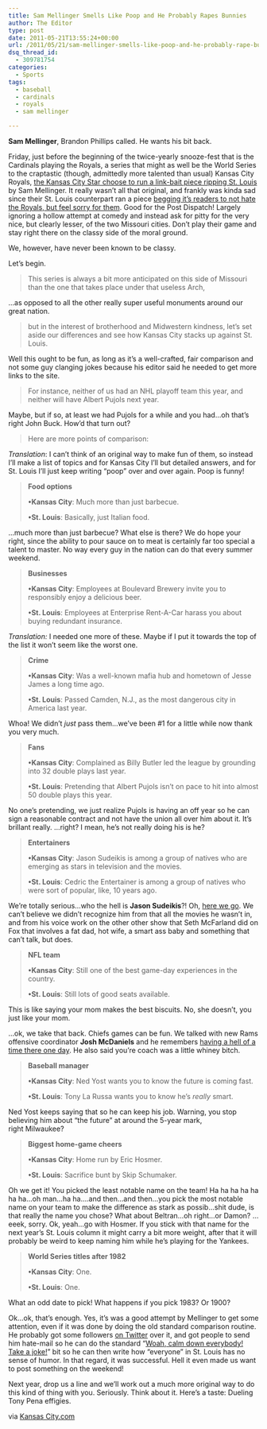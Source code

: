 ```yaml
---
title: Sam Mellinger Smells Like Poop and He Probably Rapes Bunnies
author: The Editor
type: post
date: 2011-05-21T13:55:24+00:00
url: /2011/05/21/sam-mellinger-smells-like-poop-and-he-probably-rape-bunnies/
dsq_thread_id:
  - 309781754
categories:
  - Sports
tags:
  - baseball
  - cardinals
  - royals
  - sam mellinger

---
```

[<img class="alignright size-full wp-image-9946" title="sam_mellinger" src="http://media.punchingkitty.com/wordpress/2011/05/sam_mellinger.jpeg?filter=resize&w=250" alt="" />][1]**Sam Mellinger**, Brandon Phillips called. He wants his bit back.

Friday, just before the beginning of the twice-yearly snooze-fest that is the Cardinals playing the Royals, a series that might as well be the World Series to the craptastic (though, admittedly more talented than usual) Kansas City Royals, <a href="http://www.kansascity.com/2011/05/19/2888582/how-kansas-city-and-st-louis-compare.html" target="_blank">the Kansas City Star choose to run a link-bait piece ripping St. Louis</a> by Sam Mellinger. It really wasn&#8217;t all that original, and frankly was kinda sad since their St. Louis counterpart ran a piece <a href="http://www.stltoday.com/sports/baseball/professional/article_388d15f8-8303-11e0-bf98-001a4bcf6878.html" target="_blank">begging it&#8217;s readers to not hate the Royals, but feel sorry for them</a>. Good for the Post Dispatch! Largely ignoring a hollow attempt at comedy and instead ask for pitty for the very nice, but clearly lesser, of the two Missouri cities. Don&#8217;t play their game and stay right there on the classy side of the moral ground.

We, however, have never been known to be classy.

Let&#8217;s begin.

> This series is always a bit more anticipated on this side of Missouri than the one that takes place under that useless Arch,

&#8230;as opposed to all the other really super useful monuments around our great nation.

> but in the interest of brotherhood and Midwestern kindness, let’s set aside our differences and see how Kansas City stacks up against St. Louis.

Well this ought to be fun, as long as it&#8217;s a well-crafted, fair comparison and not some guy clanging jokes because his editor said he needed to get more links to the site.

> For instance, neither of us had an NHL playoff team this year, and neither will have Albert Pujols next year.

Maybe, but if so, at least we had Pujols for a while and you had&#8230;oh that&#8217;s right John Buck. How&#8217;d that turn out?

> Here are more points of comparison:

_Translation_: I can&#8217;t think of an original way to make fun of them, so instead I&#8217;ll make a list of topics and for Kansas City I&#8217;ll but detailed answers, and for St. Louis I&#8217;ll just keep writing &#8220;poop&#8221; over and over again. Poop is funny!

> **Food options**
> 
> **•Kansas City**: Much more than just barbecue.
> 
> **•St. Louis**: Basically, just Italian food.

&#8230;much more than just barbecue? What else is there? We do hope your right, since the ability to pour sauce on to meat is certainly far too special a talent to master. No way every guy in the nation can do that every summer weekend.

> **Businesses**
> 
> **•Kansas City**: Employees at Boulevard Brewery invite you to responsibly enjoy a delicious beer.
> 
> **•St. Louis**: Employees at Enterprise Rent-A-Car harass you about buying redundant insurance.

_Translation:_ I needed one more of these. Maybe if I put it towards the top of the list it won&#8217;t seem like the worst one.

> **Crime**
> 
> **•Kansas City**: Was a well-known mafia hub and hometown of Jesse James a long time ago.
> 
> **•St. Louis**: Passed Camden, N.J., as the most dangerous city in America last year.

Whoa! We didn&#8217;t _just_ pass them&#8230;we&#8217;ve been #1 for a little while now thank you very much.

> **Fans**
> 
> **•Kansas City**: Complained as Billy Butler led the league by grounding into 32 double plays last year.
> 
> **•St. Louis**: Pretending that Albert Pujols isn’t on pace to hit into almost 50 double plays this year.

No one&#8217;s pretending, we just realize Pujols is having an off year so he can sign a reasonable contract and not have the union all over him about it. It&#8217;s brillant really. &#8230;right? I mean, he&#8217;s not really doing his is he?

> **Entertainers**
> 
> **•Kansas City**: Jason Sudeikis is among a group of natives who are emerging as stars in television and the movies.
> 
> **•St. Louis**: Cedric the Entertainer is among a group of natives who were sort of popular, like, 10 years ago.

We&#8217;re totally serious&#8230;who the hell is **Jason Sudeikis**?! Oh, <a href="http://www.imdb.com/name/nm0837177/#Actor" target="_blank">here we go</a>. We can&#8217;t believe we didn&#8217;t recognize him from that all the movies he wasn&#8217;t in, and from his voice work on the other other show that Seth McFarland did on Fox that involves a fat dad, hot wife, a smart ass baby and something that can&#8217;t talk, but does.

> **NFL team**
> 
> **•Kansas City**: Still one of the best game-day experiences in the country.
> 
> **•St. Louis**: Still lots of good seats available.

This is like saying your mom makes the best biscuits. No, she doesn&#8217;t, you just like your mom.

&#8230;ok, we take that back. Chiefs games can be fun. We talked with new Rams offensive coordinator **Josh McDaniels** and he remembers <a href="http://www.huffingtonpost.com/2010/11/14/todd-haley-josh-mcdaniels-handshake-broncos-chiefs-coach_n_783376.html" target="_blank">having a hell of a time there one day</a>. He also said you&#8217;re coach was a little whiney bitch.

> **Baseball manager**
> 
> **•Kansas City**: Ned Yost wants you to know the future is coming fast.
> 
> **•St. Louis**: Tony La Russa wants you to know he’s _really_ smart.

Ned Yost keeps saying that so he can keep his job. Warning, you stop believing him about &#8220;the future&#8221; at around the 5-year mark, right Milwaukee?

> **Biggest home-game cheers**
> 
> **•Kansas City**: Home run by Eric Hosmer.
> 
> **•St. Louis**: Sacrifice bunt by Skip Schumaker.

Oh we get it! You picked the least notable name on the team! Ha ha ha ha ha ha ha&#8230;oh man&#8230;ha ha&#8230;.and then&#8230;and then&#8230;you pick the most notable name on your team to make the difference as stark as possib&#8230;shit dude, is that really the name you chose? What about Beltran&#8230;oh right&#8230;or Damon? &#8230;eeek, sorry. Ok, yeah&#8230;go with Hosmer. If you stick with that name for the next year&#8217;s St. Louis column it might carry a bit more weight, after that it will probably be weird to keep naming him while he&#8217;s playing for the Yankees.

> **World Series titles after 1982**
> 
> **•Kansas City**: One.
> 
> **•St. Louis**: One.

What an odd date to pick! What happens if you pick 1983? Or 1900?

Ok&#8230;ok, that&#8217;s enough. Yes, it&#8217;s was a good attempt by Mellinger to get some attention, even if it was done by doing the old standard comparison routine. He probably got some followers <a href="https://twitter.com/#!/mellinger" target="_blank">on Twitter</a> over it, and got people to send him hate-mail so he can do the standard &#8220;<a href="https://twitter.com/#!/mellinger/status/71657933204762624" target="_blank">Woah, calm down everybody! Take a joke!</a>&#8221; bit so he can then write how &#8220;everyone&#8221; in St. Louis has no sense of humor. In that regard, it was successful. Hell it even made us want to post something on the weekend!

Next year, drop us a line and we&#8217;ll work out a much more original way to do this kind of thing with you. Seriously. Think about it. Here&#8217;s a taste: Dueling Tony Pena effigies.

via <a href="http://www.kansascity.com/2011/05/19/2888582/how-kansas-city-and-st-louis-compare.html" target="_blank">Kansas City.com</a>

 [1]: http://media.punchingkitty.com/wordpress/2011/05/sam_mellinger.jpeg